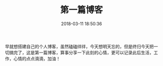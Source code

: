 ﻿---
title: 第一篇博客
date: 2018-03-11 18:50:36
tags:
  - 心情
---

早就想搭建自己的个人博客，虽然磕磕绊绊，今天想明天忘的，但是终归今天把一切搞完了，这是第一篇博客，算事分享一下此刻的心情，更可以记录此后生活，工作，心情的点点滴滴，加油！
